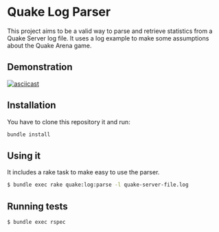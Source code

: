 # Quake Log Parser

This project aims to be a valid way to parse and retrieve statistics from a Quake Server log file. It uses a log example to make some assumptions about the Quake Arena game.

## Demonstration

[![asciicast](https://asciinema.org/a/uwPH9tpNrBkNhNtL6QUrUSRt2.svg)](https://asciinema.org/a/uwPH9tpNrBkNhNtL6QUrUSRt2)
## Installation

You have to clone this repository it and run:

```bash
bundle install
```

## Using it

It includes a rake task to make easy to use the parser.

```bash
$ bundle exec rake quake:log:parse -l quake-server-file.log
```

## Running tests

```bash
$ bundle exec rspec
```
